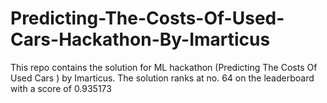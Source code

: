 # Predicting-The-Costs-Of-Used-Cars-Hackathon-By-Imarticus
This repo contains the solution for ML hackathon (Predicting The Costs Of Used Cars ) by Imarticus. The solution ranks at no. 64 on the leaderboard with a score of 0.935173
